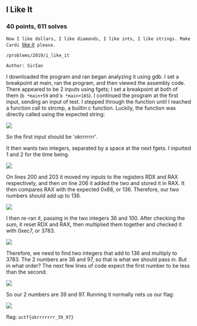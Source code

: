 ## I Like It
### 40 points, 611 solves

`Now I like dollars, I like diamonds, I like ints, I like strings. Make Cardi `<a href='https://files.actf.co/ced231db51437ed22dd7b244042135184436148b97cd16236bf0bc12f6139d5e/i_like_it'>like it</a>` please.`

`/problems/2019/i_like_it`

`Author: SirIan`

I downloaded the program and ran began analyzing it using gdb. I set a breakpoint at main, ran the program, and then viewed the assembly code. There appeared to be 2 inputs using fgets; I set a breakpoint at both of them (`b *main+59` and `b *main+165`). I continued the program at the first input, sending an input of test. I stepped through the function until I reached a function call to strcmp, a builtin c function. Luckily, the function was directly called using the expected string:

<IMG SRC='https://cdn.discordapp.com/attachments/532350033241309226/572208616740749382/unknown.png'>

So the first input should be 'okrrrrrrr'.

It then wants two integers, separated by a space at the next fgets. I inputted 1 and 2 for the time being.

<IMG SRC='https://cdn.discordapp.com/attachments/532350033241309226/572209065149595658/unknown.png'>

On lines 200 and 203 it moved my inputs to the registers RDX and RAX respectively, and then on line 206 it added the two and stored it in RAX. It then compares RAX with the expected 0x88, or 136. Therefore, our two numbers should add up to 136. 

<IMG SRC='https://cdn.discordapp.com/attachments/532350033241309226/572210078703419402/unknown.png'>

I then re-ran it, passing in the two integers 36 and 100. After checking the sum, it reset RDX and RAX, then multiplied them together and checked it with 0xec7, or 3783. 

<IMG SRC='https://cdn.discordapp.com/attachments/532350033241309226/572211153430904843/unknown.png'>

Therefore, we need to find two integers that add to 136 and multiply to 3783. The 2 numbers are 36 and 97, so that is what we should pass in. But in what order? The next few lines of code expect the first number to be less than the second:

<IMG SRC='https://cdn.discordapp.com/attachments/532350033241309226/572211354119962635/unknown.png'>

So our 2 numbers are 39 and 97. Running it normally nets us our flag:

<IMG SRC='https://cdn.discordapp.com/attachments/532350033241309226/572211768500289536/unknown.png'>

flag: `actf{okrrrrrrr_39_97}`
